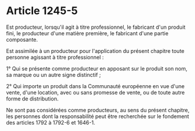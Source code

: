 # Article 1245-5

Est producteur, lorsqu'il agit à titre professionnel, le fabricant d'un produit fini, le producteur d'une matière première, le fabricant d'une partie composante.

Est assimilée à un producteur pour l'application du présent chapitre toute personne agissant à titre professionnel :

1° Qui se présente comme producteur en apposant sur le produit son nom, sa marque ou un autre signe distinctif ;

2° Qui importe un produit dans la Communauté européenne en vue d'une vente, d'une location, avec ou sans promesse de vente, ou de toute autre forme de distribution.

Ne sont pas considérées comme producteurs, au sens du présent chapitre, les personnes dont la responsabilité peut être recherchée sur le fondement des articles 1792 à 1792-6 et 1646-1.
